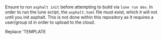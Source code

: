 Ensure to run `asphalt init` before attempting to build via `lune run dev`. In order to run the lune script, the `asphalt.toml` file must exist, which it will not until you init asphalt. This is not done within this repository as it requires a user/group id in order to upload to the cloud.

Replace 'TEMPLATE
